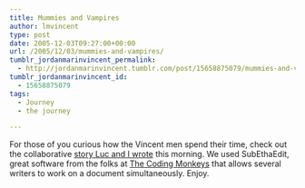 ```yaml
---
title: Mummies and Vampires
author: lmvincent
type: post
date: 2005-12-03T09:27:00+00:00
url: /2005/12/03/mummies-and-vampires/
tumblr_jordanmarinvincent_permalink:
  - http://jordanmarinvincent.tumblr.com/post/15658875079/mummies-and-vampires
tumblr_jordanmarinvincent_id:
  - 15658875079
tags:
  - Journey
  - the journey

---
```

For those of you curious how the Vincent men spend their time, check out the collaborative <a href="http://larry.gelosi.com/wp-content/themes/deichnetz/mummy/mummy.html" target="_blank" rel="noopener">story Luc and I wrote</a> this morning. We used SubEthaEdit, great software from the folks at <a href="http://www.codingmonkeys.de" target="_blank" rel="noopener">The Coding Monkeys</a> that allows several writers to work on a document simultaneously. Enjoy.

<div class="blogger-post-footer">
  <img loading="lazy" width="1" height="1" src="https://blogger.googleusercontent.com/tracker/9039099668816362935-6743033863865223980?l=jordansjourney2.blogspot.com" alt="" />
</div>